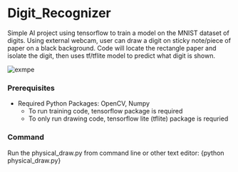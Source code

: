 # Digit_Recognizer
Simple AI project using tensorflow to train a model on the MNIST dataset of digits. Using external webcam, user can draw a digit on sticky note/piece of paper on a black background. Code will locate the rectangle paper and isolate the digit, then uses tf/tflite model to predict what digit is shown. 

![exmpe](https://github.com/dylanj1383/Digit_Recognizer/assets/109835004/7554589d-0730-4ec1-ba69-06b35bf710fd)

### Prerequisites
- Required Python Packages: OpenCV, Numpy
  - To run training code, tensorflow package is required
  - To only run drawing code, tensorflow lite (tflite) package is requried
 
### Command
Run the physical_draw.py from command line or other text editor:
{python physical_draw.py}
